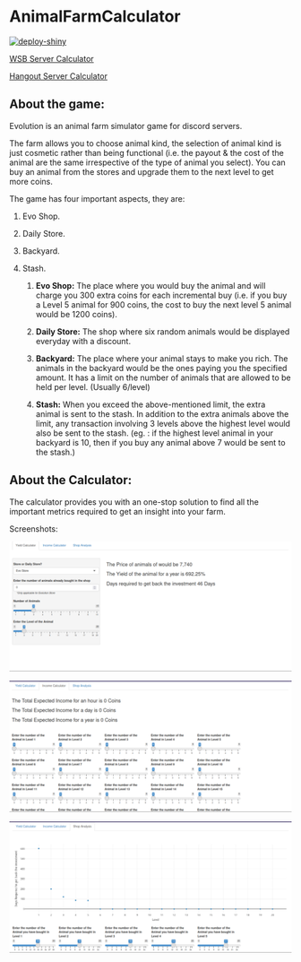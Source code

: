 # AnimalFarmCalculator

[![deploy-shiny](https://github.com/SanjayShetty01/AnimalFarmCalculator/actions/workflows/main.yml/badge.svg)](https://github.com/SanjayShetty01/AnimalFarmCalculator/actions/workflows/main.yml)

[WSB Server Calculator](https://sanjayshetty01.shinyapps.io/WSBEvolutionCalc)

[Hangout Server Calculator](https://sanjayshetty01.shinyapps.io/DSHEvolutionCalc)

## About the game:

Evolution is an animal farm simulator game for discord servers. 

The farm allows you to choose animal kind, the selection of animal kind is just cosmetic rather than being functional (i.e. the payout & the cost of the animal are the same irrespective of the type of animal you select). You can buy an animal from the stores and upgrade them to the next level to get more coins. 

The game has four important aspects, they are:

1.  Evo Shop.
    
2.  Daily Store.
    
3.  Backyard.
    
4.  Stash.
    
    1.  **Evo Shop:** The place where you would buy the animal and will charge you 300 extra coins for each incremental buy (i.e. if you buy a Level 5 animal for 900 coins, the cost to buy the next level 5 animal would be 1200 coins).
        
    2.  **Daily Store:** The shop where six random animals would be displayed everyday with a discount. 
        
    3.  **Backyard:** The place where your animal stays to make you rich. The animals in the backyard would be the ones paying you the specified amount. It has a limit on the number of animals that are allowed to be held per level. (Usually 6/level)
        
    4.  **Stash:** When you exceed the above-mentioned limit, the extra animal is sent to the stash. In addition to the extra animals above the limit, any transaction involving 3 levels above the highest level would also be sent to the stash. (eg. : if the highest level animal in your backyard is 10, then if you buy any animal above 7 would be sent to the stash.)

## About the Calculator:
The calculator provides you with an one-stop solution to find all the important metrics required to get an insight into your farm. 


Screenshots:

![YieldCalc](https://github.com/SanjayShetty01/AnimalFarmCalculator/blob/main/images/yieldCalc.png)


![IncomeCalc](https://github.com/SanjayShetty01/AnimalFarmCalculator/blob/main/images/IncomeCalc.png)

![ShopA](https://github.com/SanjayShetty01/AnimalFarmCalculator/blob/main/images/ShopA.png)

